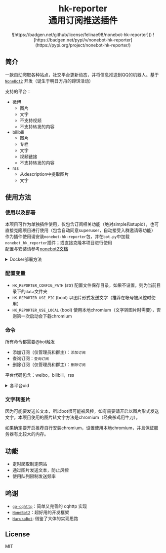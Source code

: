 <div align="center">
<h1>hk-reporter </br>通用订阅推送插件</h1>
![https://badgen.net/github/license/felinae98/nonebot-hk-reporter]()
![https://badgen.net/pypi/v/nonebot-hk-reporter](https://pypi.org/project/nonebot-hk-reporter/)
</div>

## 简介
一款自动爬取各种站点，社交平台更新动态，并将信息推送到QQ的机器人。基于 [`NoneBot2`](https://github.com/nonebot/nonebot2 ) 开发（诞生于明日方舟的蹲饼活动）

支持的平台：
* 微博
    * 图片
    * 文字
    * 不支持视频
    * 不支持转发的内容
* bilibili
    * 图片
    * 专栏
    * 文字
    * 视频链接
    * 不支持转发的内容
* rss
    * 从description中提取图片
    * 文字

## 使用方法

### 使用以及部署
本项目可作为单独插件使用，仅包含订阅相关功能（绝对simple和stupid），也可直接克隆项目进行使用（包含自动同意superuser，自动接受入群邀请等功能）  
作为插件使用请安装`nonebot-hk-reporter`包，并在`bot.py`中加载`nonebot_hk_reporter`插件；或直接克隆本项目进行使用  
配置与安装请参考[nonebot2文档](https://v2.nonebot.dev/)
<details>
<summary>Docker部署方法</summary>
Docker镜像地址为`felinae98/nonebot-hk-reporter`对应main分支，`felinae98/nonebot-hk-reporter:arknights`对应arknights分支。例子：
```bash
docker run --name nonebot-hk-reporter --network <network name> -d -e 'SUPERUSERS=[<Your QQ>]' -v <config dir>:/data -e 'hk_reporter_config_path=/data' -e 'HK_REPORTER_USE_PIC=True' -e 'HK_REPORTER_USE_LOCAL=True'
```
go-cqhttp镜像可使用`felinae98/go-cqhttp-ffmpeg`（数据目录为`/data`），需要注意，两个容器需要在同一个network中。
</details>

### 配置变量
* `HK_REPORTER_CONFIG_PATH` (str) 配置文件保存目录，如果不设置，则为当前目录下的`data`文件夹
* `HK_REPORTER_USE_PIC` (bool) 以图片形式发送文字（推荐在帐号被风控时使用）
* `HK_REPORTER_USE_LOCAL` (bool) 使用本地chromium（文字转图片时需要），否则第一次启动会下载chromium

### 命令
所有命令都需要@bot触发
* 添加订阅（仅管理员和群主）：`添加订阅`
* 查询订阅：`查询订阅`
* 删除订阅（仅管理员和群主）：`删除订阅`

平台代码包含：weibo，bilibili，rss
<details>
<summary>各平台uid</summary>

下面均以pc站点为例
* weibo
    * 对于一般用户主页`https://weibo.com/u/6441489862?xxxxxxxxxxxxxxx`，`/u/`后面的数字即为uid
    * 对于有个性域名的用户如：`https://weibo.com/arknights`，需要点击左侧信息标签下“更多”，链接为`https://weibo.com/6279793937/about`，其中中间数字即为uid
* bilibili
    * 主页链接一般为`https://space.bilibili.com/161775300?xxxxxxxxxx`，数字即为uid
* rss
    * rss链接即为uid
</details>

### 文字转图片
因为可能要发送长文本，所以bot很可能被风控，如有需要请开启以图片形式发送文字，本项目使用的图片转文字方法是chromium（经典杀鸡用牛刀）。

如果确定要开启推荐自行安装chromium，设置使用本地chromium，并且保证服务器有比较大的内存。
## 功能
* 定时爬取制定网站
* 通过图片发送文本，防止风控
* 使用队列限制发送频率

## 鸣谢
* [`go-cqhttp`](https://github.com/Mrs4s/go-cqhttp)：简单又完善的 cqhttp 实现
* [`NoneBot2`](https://github.com/nonebot/nonebot2)：超好用的开发框架
* [`HarukaBot`](https://github.com/SK-415/HarukaBot/): 借鉴了大体的实现思路

## License
MIT

